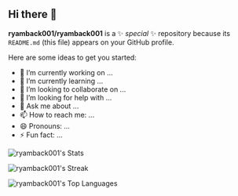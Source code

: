 ## Hi there 👋


**ryamback001/ryamback001** is a ✨ _special_ ✨ repository because its `README.md` (this file) appears on your GitHub profile.

Here are some ideas to get you started:

- 🔭 I’m currently working on ...
- 🌱 I’m currently learning ...
- 👯 I’m looking to collaborate on ...
- 🤔 I’m looking for help with ...
- 💬 Ask me about ...
- 📫 How to reach me: ...
- 😄 Pronouns: ...
- ⚡ Fun fact: ...

![ryamback001's Stats](https://github-readme-stats.vercel.app/api?username=ryamback001&theme=dracula&show_icons=true&hide_border=false&count_private=true)

![ryamback001's Streak](https://github-readme-streak-stats.herokuapp.com/?user=ryamback001&theme=dracula&hide_border=false)

![ryamback001's Top Languages](https://github-readme-stats.vercel.app/api/top-langs/?username=ryamback001&theme=dracula&show_icons=true&hide_border=false&layout=compact)
